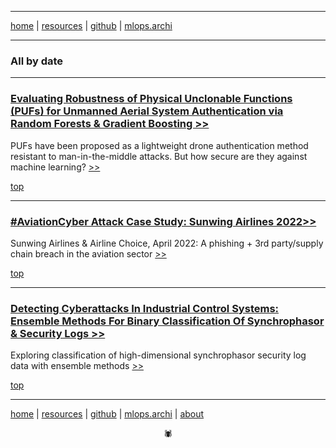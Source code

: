 -------

[home](https://disesdi.github.io/) \| [resources](https://disesdi.github.io/resources.html) \| <a href="https://github.com/disesdi/" target="_blank" rel="noopener noreferrer">github</a> \| <a href="https://mlops.archi/" target="_blank" rel="noopener noreferrer">mlops.archi</a> 

-------

### All by date

-------

### [Evaluating Robustness of Physical Unclonable Functions (PUFs) for Unmanned Aerial System Authentication via Random Forests & Gradient Boosting >>](https://disesdi.github.io/1/pufs.html)

PUFs have been proposed as a lightweight drone authentication method resistant to man-in-the-middle attacks. But how secure are they against machine learning? [ >> ](https://disesdi.github.io/1/pufs.html)

[top](all.md#all-by-date)

-------

### [#AviationCyber Attack Case Study: Sunwing Airlines 2022>>](https://disesdi.github.io/2/sunwing_2022.html)

Sunwing Airlines & Airline Choice, April 2022: A phishing + 3rd party/supply chain breach in the aviation sector [ >> ](https://disesdi.github.io/2/sunwing_2022.html)

[top](all.md#all-by-date)

-------

### [Detecting Cyberattacks In Industrial Control Systems: Ensemble Methods For Binary Classification Of Synchrophasor & Security Logs >>](https://disesdi.github.io/1/ics_ensemble.html)

Exploring classification of high-dimensional synchrophasor security log data with ensemble methods [ >> ](https://disesdi.github.io/1/ics_ensemble.html) 

[top](all.md#all-by-date)

-------

[home](https://disesdi.github.io/) \| [resources](https://disesdi.github.io/resources.html) \| <a href="https://github.com/disesdi/" target="_blank" rel="noopener noreferrer">github</a> \| <a href="https://mlops.archi/" target="_blank" rel="noopener noreferrer">mlops.archi</a> \| [about](https://disesdi.github.io/about.html) 

<div align="center">🕷</div>
